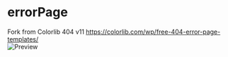 # errorPage
Fork from Colorlib 404 v11 https://colorlib.com/wp/free-404-error-page-templates/  
![Preview](https://error.maki0419.com/img/preview.jpg)
